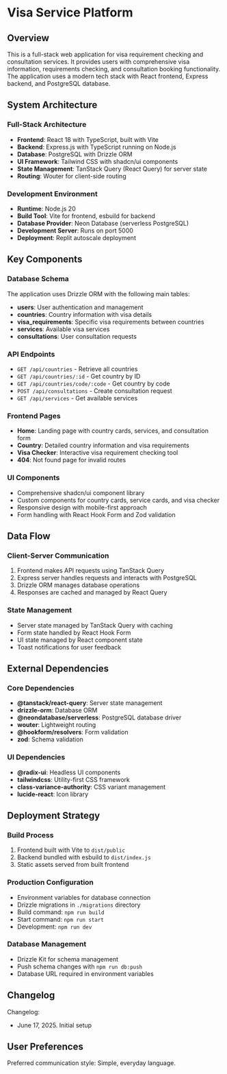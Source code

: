 # Visa Service Platform

## Overview

This is a full-stack web application for visa requirement checking and consultation services. It provides users with comprehensive visa information, requirements checking, and consultation booking functionality. The application uses a modern tech stack with React frontend, Express backend, and PostgreSQL database.

## System Architecture

### Full-Stack Architecture
- **Frontend**: React 18 with TypeScript, built with Vite
- **Backend**: Express.js with TypeScript running on Node.js
- **Database**: PostgreSQL with Drizzle ORM
- **UI Framework**: Tailwind CSS with shadcn/ui components
- **State Management**: TanStack Query (React Query) for server state
- **Routing**: Wouter for client-side routing

### Development Environment
- **Runtime**: Node.js 20
- **Build Tool**: Vite for frontend, esbuild for backend
- **Database Provider**: Neon Database (serverless PostgreSQL)
- **Development Server**: Runs on port 5000
- **Deployment**: Replit autoscale deployment

## Key Components

### Database Schema
The application uses Drizzle ORM with the following main tables:
- **users**: User authentication and management
- **countries**: Country information with visa details
- **visa_requirements**: Specific visa requirements between countries
- **services**: Available visa services
- **consultations**: User consultation requests

### API Endpoints
- `GET /api/countries` - Retrieve all countries
- `GET /api/countries/:id` - Get country by ID
- `GET /api/countries/code/:code` - Get country by code
- `POST /api/consultations` - Create consultation request
- `GET /api/services` - Get available services

### Frontend Pages
- **Home**: Landing page with country cards, services, and consultation form
- **Country**: Detailed country information and visa requirements
- **Visa Checker**: Interactive visa requirement checking tool
- **404**: Not found page for invalid routes

### UI Components
- Comprehensive shadcn/ui component library
- Custom components for country cards, service cards, and visa checker
- Responsive design with mobile-first approach
- Form handling with React Hook Form and Zod validation

## Data Flow

### Client-Server Communication
1. Frontend makes API requests using TanStack Query
2. Express server handles requests and interacts with PostgreSQL
3. Drizzle ORM manages database operations
4. Responses are cached and managed by React Query

### State Management
- Server state managed by TanStack Query with caching
- Form state handled by React Hook Form
- UI state managed by React component state
- Toast notifications for user feedback

## External Dependencies

### Core Dependencies
- **@tanstack/react-query**: Server state management
- **drizzle-orm**: Database ORM
- **@neondatabase/serverless**: PostgreSQL database driver
- **wouter**: Lightweight routing
- **@hookform/resolvers**: Form validation
- **zod**: Schema validation

### UI Dependencies
- **@radix-ui**: Headless UI components
- **tailwindcss**: Utility-first CSS framework
- **class-variance-authority**: CSS variant management
- **lucide-react**: Icon library

## Deployment Strategy

### Build Process
1. Frontend built with Vite to `dist/public`
2. Backend bundled with esbuild to `dist/index.js`
3. Static assets served from built frontend

### Production Configuration
- Environment variables for database connection
- Drizzle migrations in `./migrations` directory
- Build command: `npm run build`
- Start command: `npm run start`
- Development: `npm run dev`

### Database Management
- Drizzle Kit for schema management
- Push schema changes with `npm run db:push`
- Database URL required in environment variables

## Changelog

Changelog:
- June 17, 2025. Initial setup

## User Preferences

Preferred communication style: Simple, everyday language.